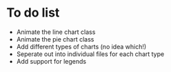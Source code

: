 To do list
===========

* Animate the line chart class
* Animate the pie chart class
* Add different types of charts (no idea which!)
* Seperate out into individual files for each chart type
* Add support for legends